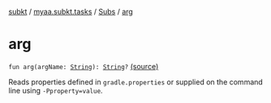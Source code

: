 [subkt](../../index.md) / [myaa.subkt.tasks](../index.md) / [Subs](index.md) / [arg](./arg.md)

# arg

`fun arg(argName: `[`String`](https://kotlinlang.org/api/latest/jvm/stdlib/kotlin/-string/index.html)`): `[`String`](https://kotlinlang.org/api/latest/jvm/stdlib/kotlin/-string/index.html)`?` [(source)](https://github.com/Myaamori/SubKt/blob/0.1.12/src/main/kotlin/myaa/subkt/tasks/plugin.kt#L704)

Reads properties defined in `gradle.properties` or supplied on the
command line using `-Pproperty=value`.

